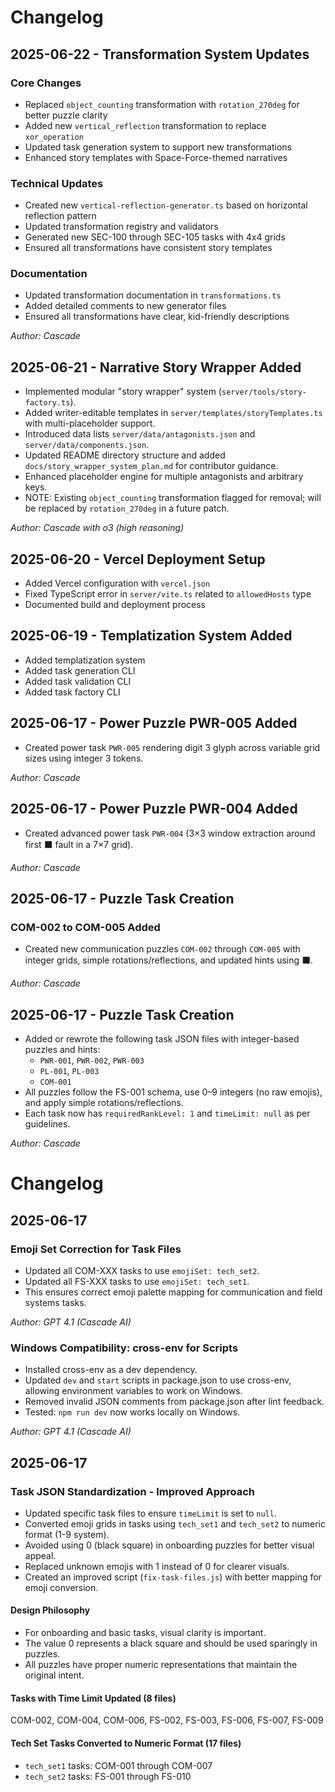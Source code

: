 # Changelog

## 2025-06-22 - Transformation System Updates

### Core Changes
- Replaced `object_counting` transformation with `rotation_270deg` for better puzzle clarity
- Added new `vertical_reflection` transformation to replace `xor_operation`
- Updated task generation system to support new transformations
- Enhanced story templates with Space-Force-themed narratives

### Technical Updates
- Created new `vertical-reflection-generator.ts` based on horizontal reflection pattern
- Updated transformation registry and validators
- Generated new SEC-100 through SEC-105 tasks with 4x4 grids
- Ensured all transformations have consistent story templates

### Documentation
- Updated transformation documentation in `transformations.ts`
- Added detailed comments to new generator files
- Ensured all transformations have clear, kid-friendly descriptions

_Author: Cascade_

## 2025-06-21 - Narrative Story Wrapper Added
- Implemented modular "story wrapper" system (`server/tools/story-factory.ts`).
- Added writer-editable templates in `server/templates/storyTemplates.ts` with multi-placeholder support.
- Introduced data lists `server/data/antagonists.json` and `server/data/components.json`.
- Updated README directory structure and added `docs/story_wrapper_system_plan.md` for contributor guidance.
- Enhanced placeholder engine for multiple antagonists and arbitrary keys.
- NOTE: Existing `object_counting` transformation flagged for removal; will be replaced by `rotation_270deg` in a future patch. 

_Author: Cascade with o3 (high reasoning)_

## 2025-06-20 - Vercel Deployment Setup
- Added Vercel configuration with `vercel.json`
- Fixed TypeScript error in `server/vite.ts` related to `allowedHosts` type
- Documented build and deployment process

## 2025-06-19 - Templatization System Added
- Added templatization system
- Added task generation CLI
- Added task validation CLI
- Added task factory CLI


## 2025-06-17 - Power Puzzle PWR-005 Added
- Created power task `PWR-005` rendering digit 3 glyph across variable grid sizes using integer 3 tokens.

_Author: Cascade_

## 2025-06-17 - Power Puzzle PWR-004 Added
- Created advanced power task `PWR-004` (3×3 window extraction around first ⬛ fault in a 7×7 grid).

_Author: Cascade_

## 2025-06-17 - Puzzle Task Creation

### COM-002 to COM-005 Added
- Created new communication puzzles `COM-002` through `COM-005` with integer grids, simple rotations/reflections, and updated hints using ⬛.

_Author: Cascade_

## 2025-06-17 - Puzzle Task Creation
- Added or rewrote the following task JSON files with integer-based puzzles and hints:
  - `PWR-001`, `PWR-002`, `PWR-003`
  - `PL-001`, `PL-003`
  - `COM-001`
- All puzzles follow the FS-001 schema, use 0–9 integers (no raw emojis), and apply simple rotations/reflections.
- Each task now has `requiredRankLevel: 1` and `timeLimit: null` as per guidelines.

_Author: Cascade_

# Changelog

## 2025-06-17

### Emoji Set Correction for Task Files
- Updated all COM-XXX tasks to use `emojiSet: tech_set2`.
- Updated all FS-XXX tasks to use `emojiSet: tech_set1`.
- This ensures correct emoji palette mapping for communication and field systems tasks.

_Author: GPT 4.1 (Cascade AI)_

### Windows Compatibility: cross-env for Scripts
- Installed cross-env as a dev dependency.
- Updated `dev` and `start` scripts in package.json to use cross-env, allowing environment variables to work on Windows.
- Removed invalid JSON comments from package.json after lint feedback.
- Tested: `npm run dev` now works locally on Windows.

_Author: GPT 4.1 (Cascade AI)_


## 2025-06-17

### Task JSON Standardization - Improved Approach

- Updated specific task files to ensure `timeLimit` is set to `null`.
- Converted emoji grids in tasks using `tech_set1` and `tech_set2` to numeric format (1-9 system).
- Avoided using 0 (black square) in onboarding puzzles for better visual appeal.
- Replaced unknown emojis with 1 instead of 0 for clearer visuals.
- Created an improved script (`fix-task-files.js`) with better mapping for emoji conversion.

#### Design Philosophy
- For onboarding and basic tasks, visual clarity is important.
- The value 0 represents a black square and should be used sparingly in puzzles.
- All puzzles have proper numeric representations that maintain the original intent.

#### Tasks with Time Limit Updated (8 files)
COM-002, COM-004, COM-006, FS-002, FS-003, FS-006, FS-007, FS-009

#### Tech Set Tasks Converted to Numeric Format (17 files)
- `tech_set1` tasks: COM-001 through COM-007
- `tech_set2` tasks: FS-001 through FS-010
